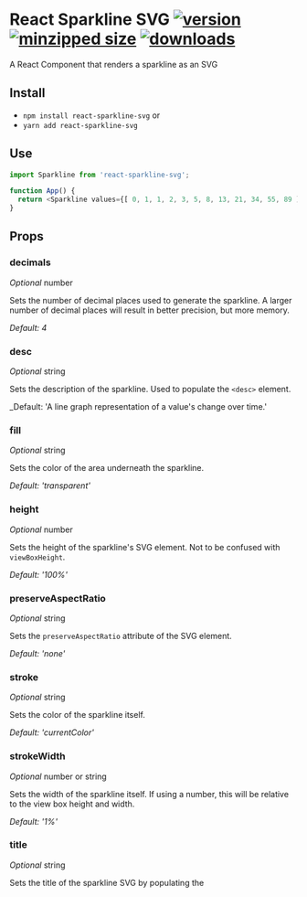 # React Sparkline SVG  [![version](https://img.shields.io/npm/v/react-sparkline-svg.svg)](https://www.npmjs.com/package/react-sparkline-svg) [![minzipped size](https://img.shields.io/bundlephobia/minzip/react-sparkline-svg.svg)](https://www.npmjs.com/package/react-sparkline-svg) [![downloads](https://img.shields.io/npm/dt/react-sparkline-svg.svg)](https://www.npmjs.com/package/react-sparkline-svg)

A React Component that renders a sparkline as an SVG

## Install

* `npm install react-sparkline-svg` or
* `yarn add react-sparkline-svg`

## Use

```js
import Sparkline from 'react-sparkline-svg';

function App() {
  return <Sparkline values={[ 0, 1, 1, 2, 3, 5, 8, 13, 21, 34, 55, 89 ]} />;
}
```

## Props

### decimals

_Optional_ number

Sets the number of decimal places used to generate the sparkline. A larger
number of decimal places will result in better precision, but more memory.

_Default: 4_

### desc

_Optional_ string

Sets the description of the sparkline. Used to populate the `<desc>` element.

_Default: 'A line graph representation of a value\'s change over time.'

### fill

_Optional_ string

Sets the color of the area underneath the sparkline.

_Default: 'transparent'_

### height

_Optional_ number

Sets the height of the sparkline's SVG element. Not to be confused with
`viewBoxHeight`.

_Default: '100%'_

### preserveAspectRatio

_Optional_ string

Sets the `preserveAspectRatio` attribute of the SVG element.

_Default: 'none'_

### stroke

_Optional_ string

Sets the color of the sparkline itself.

_Default: 'currentColor'_

### strokeWidth

_Optional_ number or string

Sets the width of the sparkline itself. If using a number, this will be
relative to the view box height and width.

_Default: '1%'_

### title

_Optional_ string

Sets the title of the sparkline SVG by populating the <title> element. This
is useful for accessibility purposes and often appears as a tooltip, similar
to the title attribute on an anchor tag.

_Default: 'Sparkline'_

### values

_Required_ array of numbers

Sets the values used to generate the sparkline.

### viewBoxHeight

_Optional_ number

Sets the height of the sparkline's view box. Not to be confused with
`height`. The sparkline will always stretch to fit the view box.

_Default: 100_

### viewBoxWidth

_Optional_ number

Sets the width of the sparkline's view box. Not to be confused with `width`.
The sparkline will always stretch to fit the view box.

_Default: 100_

### width

_Optional_ string

Sets the width of the sparkline's SVG element. Not to be confused with
`viewBoxWidth`.

_Default: '100%'_
